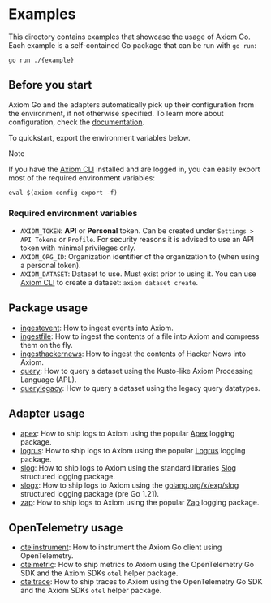 # Examples

This directory contains examples that showcase the usage of Axiom Go. Each
example is a self-contained Go package that can be run with `go run`:

```shell
go run ./{example}
```

## Before you start

Axiom Go and the adapters automatically pick up their configuration from the
environment, if not otherwise specified. To learn more about configuration,
check the
[documentation](https://pkg.go.dev/github.com/axiomhq/axiom-go/adapters).

To quickstart, export the environment variables below.

> [!NOTE]
> If you have the [Axiom CLI](github.com/axiomhq/cli) installed and are logged
> in, you can easily export most of the required environment variables:
>
>```shell
>eval $(axiom config export -f)
>```

### Required environment variables

- `AXIOM_TOKEN`: **API** or **Personal** token. Can be created under
  `Settings > API Tokens` or `Profile`. For security reasons it is advised to
  use an API token with minimal privileges only.
- `AXIOM_ORG_ID`: Organization identifier of the organization to (when using a
  personal token).
- `AXIOM_DATASET`: Dataset to use. Must exist prior to using it. You can use
  [Axiom CLI](github.com/axiomhq/cli) to create a dataset:
  `axiom dataset create`.

## Package usage

- [ingestevent](ingestevent/main.go): How to ingest events into Axiom.
- [ingestfile](ingestfile/main.go): How to ingest the contents of a file into
  Axiom and compress them on the fly.
- [ingesthackernews](ingesthackernews/main.go): How to ingest the contents of
  Hacker News into Axiom.
- [query](query/main.go): How to query a dataset using the Kusto-like Axiom
  Processing Language (APL).
- [querylegacy](querylegacy/main.go): How to query a dataset using the legacy
  query datatypes.

## Adapter usage

- [apex](apex/main.go): How to ship logs to Axiom using the popular
  [Apex](https://github.com/apex/log) logging package.
- [logrus](logrus/main.go): How to ship logs to Axiom using the popular
  [Logrus](https://github.com/sirupsen/logrus) logging package.
- [slog](slog/main.go): How to ship logs to Axiom using the standard libraries
  [Slog](https://pkg.go.dev/log/slog) structured logging package.
- [slogx](slogx/main.go): How to ship logs to Axiom using the
  [golang.org/x/exp/slog](https://pkg.go.dev/golang.org/x/exp/slog) structured
  logging package (pre Go 1.21).
- [zap](zap/main.go): How to ship logs to Axiom using the popular
  [Zap](https://github.com/uber-go/zap) logging package.

## OpenTelemetry usage

- [otelinstrument](otelinstrument/main.go): How to instrument the Axiom Go
  client using OpenTelemetry.
- [otelmetric](otelmetric/main.go): How to ship metrics to Axiom using the
  OpenTelemetry Go SDK and the Axiom SDKs `otel` helper package.
- [oteltrace](oteltrace/main.go): How to ship traces to Axiom using the
  OpenTelemetry Go SDK and the Axiom SDKs `otel` helper package.
